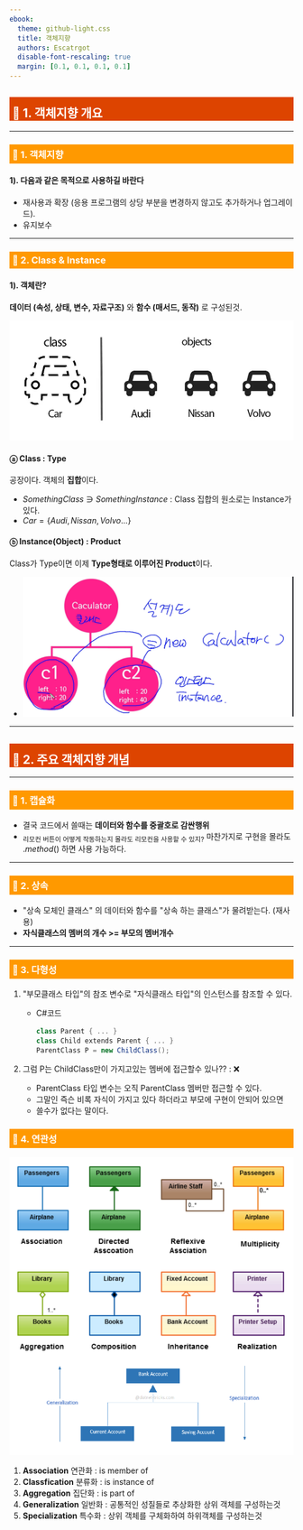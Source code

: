 ```yaml
---
ebook:
  theme: github-light.css
  title: 객체지향
  authors: Escatrgot
  disable-font-rescaling: true
  margin: [0.1, 0.1, 0.1, 0.1]
---
```

<style>
    h3.quest { font-weight: bold; border: 3px solid; color: #A0F !important;}
    .quest { font-weight: bold; color: #A5F !important;}
    h2 { border-top: 12px solid #D40; border-left: 5px solid #D40; border-right: 5px solid #D40; background-color: #D40; color: #FFF !important; font-weight: bold;}
    h3 { border-top: 12px solid #F90; border: 5px solid #F90; background-color: #F90; color: #FFF !important;}
</style>
## 📕 1. 객체지향 개요

---

### 📄 1. 객체지향

#### 1). 다음과 같은 목적으로 사용하길 바란다

* 재사용과 확장 (응용 프로그램의 상당 부분을 변경하지 않고도 추가하거나 업그레이드).
* 유지보수

---

### 📄 2. Class & Instance
#### 1). 객체란?
**데이터 (속성, 상태, 변수, 자료구조)** 와 **함수 (매서드, 동작)** 로 구성된것.


<p align="center">
    <img src="./image/2022-12-22-16-44-20.png">
</p>

#### ⓐ Class : Type
공장이다.
객체의 **집합**이다.
* $SomethingClass ∋ SomethingInstance$ : Class 집합의 원소로는 Instance가 있다.
* $Car = \{ Audi, Nissan, Volvo ... \}$

#### ⓑ Instance(Object) : Product

Class가 Type이면 이제 **Type형태로 이루어진 Product**이다. 
* <img src="./image/2021-12-26-02-11-49.png" width=500px>

---

## 📕 2. 주요 객체지향 개념

---

### 📄 1. 캡슐화 

* 결국 코드에서 쓸때는 **데이터와 함수를 중괄호로 감싼행위**
* <sub>리모컨 버튼이 어떻게 작동하는지 몰라도 리모컨을 사용할 수 있지?</sub>
마찬가지로 구현을 몰라도 ._method_() 하면 사용 가능하다.

---

### 📄 2. 상속

* "상속 모체인 클래스" 의 데이터와 함수를 "상속 하는 클래스"가 물려받는다. (재사용)
* **자식클래스의 멤버의 개수 >= 부모의 멤버개수**

---

### 📄 3. 다형성

1. "부모클래스 타입"의 참조 변수로 "자식클래스 타입"의 인스턴스를 참조할 수 있다.
    * C#코드

        ```cs
        class Parent { ... }
        class Child extends Parent { ... }
        ParentClass P = new ChildClass();
        ```

2. 그럼 P는 ChildClass만이 가지고있는 멤버에 접근할수 있나?? : ❌
   * ParentClass 타입 변수는 오직 ParentClass 멤버만 접근할 수 있다.
   * 그말인 즉슨 비록 자식이 가지고 있다 하더라고 부모에 구현이 안되어 있으면
   * 쓸수가 없다는 말이다.


### 📄 4. 연관성

<p align="center">
    <img src="./image/2022-12-22-17-47-19.png" width=700px>
</p>

1. **Association** 연관화 : is member of
2. **Classfication** 분류화 : is instance of 
3. **Aggregation** 집단화 : is part of
4. **Generalization** 일반화 : 공통적인 성질들로 추상화한 상위 객체를 구성하는것
5. **Specialization** 특수화 : 상위 객체를 구체화하여 하위객체를 구성하는것